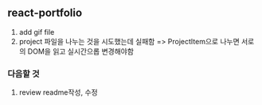 ## react-portfolio

1. add gif file
2. project 파일을 나누는 것을 시도했는데 실패함 => ProjectItem으로 나누면 서로의 DOM을 읽고 실시간으롭 변경해야함

### 다음할 것

1. review readme작성, 수정
